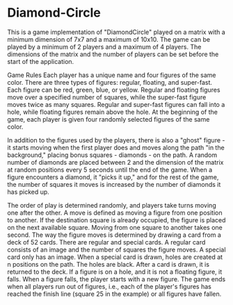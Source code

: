 # Diamond-Circle
This is a game implementation of "DiamondCircle" played on a matrix with a minimum dimension of 7x7 and a maximum of 10x10. The game can be played by a minimum of 2 players and a maximum of 4 players. The dimensions of the matrix and the number of players can be set before the start of the application.

Game Rules
Each player has a unique name and four figures of the same color. There are three types of figures: regular, floating, and super-fast. Each figure can be red, green, blue, or yellow. Regular and floating figures move over a specified number of squares, while the super-fast figure moves twice as many squares. Regular and super-fast figures can fall into a hole, while floating figures remain above the hole. At the beginning of the game, each player is given four randomly selected figures of the same color.

In addition to the figures used by the players, there is also a "ghost" figure - it starts moving when the first player does and moves along the path "in the background," placing bonus squares - diamonds - on the path. A random number of diamonds are placed between 2 and the dimension of the matrix at random positions every 5 seconds until the end of the game. When a figure encounters a diamond, it "picks it up," and for the rest of the game, the number of squares it moves is increased by the number of diamonds it has picked up.

The order of play is determined randomly, and players take turns moving one after the other. A move is defined as moving a figure from one position to another. If the destination square is already occupied, the figure is placed on the next available square. Moving from one square to another takes one second. The way the figure moves is determined by drawing a card from a deck of 52 cards. There are regular and special cards. A regular card consists of an image and the number of squares the figure moves. A special card only has an image. When a special card is drawn, holes are created at n positions on the path. The holes are black. After a card is drawn, it is returned to the deck. If a figure is on a hole, and it is not a floating figure, it falls. When a figure falls, the player starts with a new figure. The game ends when all players run out of figures, i.e., each of the player's figures has reached the finish line (square 25 in the example) or all figures have fallen.
